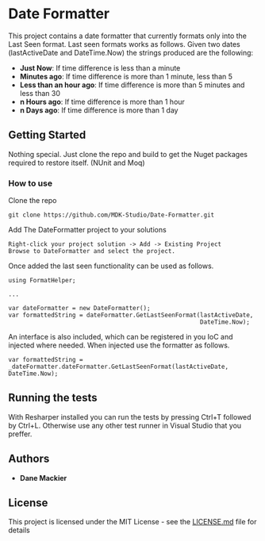 # Date Formatter

This project contains a date formatter that currently formats only into the Last Seen format. Last seen formats works as follows. Given two dates (lastActiveDate and DateTime.Now) the strings produced are the following:

- **Just Now**: If time difference is less than a minute
- **Minutes ago**: If time difference is more than 1 minute, less than 5
- **Less than an hour ago**: If time difference is more than 5 minutes and less than 30
- **n Hours ago**: If time difference is more than 1 hour
- **n Days ago**: If time difference is more than 1 day

## Getting Started

Nothing special. Just clone the repo and build to get the Nuget packages required to restore itself. (NUnit and Moq)

### How to use

Clone the repo

```
git clone https://github.com/MDK-Studio/Date-Formatter.git
```

Add The DateFormatter project to your solutions

```
Right-click your project solution -> Add -> Existing Project
Browse to DateFormatter and select the project.
```

Once added the last seen functionality can be used as follows.

```
using FormatHelper;

...

var dateFormatter = new DateFormatter();
var formattedString = dateFormatter.GetLastSeenFormat(lastActiveDate,
                                                      DateTime.Now);

```
An interface is also included, which can be registered in you IoC and injected where needed. When injected use the formatter as follows.

```
var formattedString = _dateFormatter.dateFormatter.GetLastSeenFormat(lastActiveDate, DateTime.Now);

```

## Running the tests

With Resharper installed you can run the tests by pressing Ctrl+T followed by Ctrl+L. Otherwise use any other test runner in Visual Studio that you preffer.

## Authors

* **Dane Mackier**

## License

This project is licensed under the MIT License - see the [LICENSE.md](LICENSE.md) file for details
